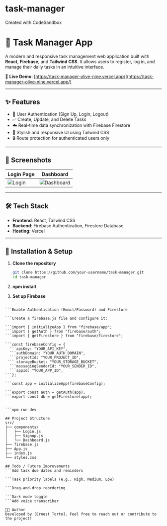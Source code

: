 # task-manager
Created with CodeSandbox

# 📝 Task Manager App

A modern and responsive task management web application built with **React**, **Firebase**, and **Tailwind CSS**. It allows users to register, log in, and manage their daily tasks in an intuitive interface.

🚀 **Live Demo**: [https://task-manager-olive-nine.vercel.app/](https://task-manager-olive-nine.vercel.app/)

---

## ✨ Features

- 🔐 User Authentication (Sign Up, Login, Logout)
- ✅ Create, Update, and Delete Tasks
- ☁️ Real-time data synchronization with Firebase Firestore
- 💅 Stylish and responsive UI using Tailwind CSS
- 🔒 Route protection for authenticated users only

---

## 📸 Screenshots

| Login Page | Dashboard |
|------------|-----------|
| ![Login](https://i.imgur.com/your-login-image.png) | ![Dashboard](https://i.imgur.com/your-dashboard-image.png) |



---

## 🛠️ Tech Stack

- **Frontend**: React, Tailwind CSS
- **Backend**: Firebase Authentication, Firestore Database
- **Hosting**: Vercel

---

## 🔧 Installation & Setup

1. **Clone the repository**
   ```bash
   git clone https://github.com/your-username/task-manager.git
   cd task-manager

2. **npm install**

3. **Set up Firebase**

```Create a Firebase project at https://console.firebase.google.com

```Enable Authentication (Email/Password) and Firestore

```Create a firebase.js file and configure it:

```import { initializeApp } from "firebase/app";
```import { getAuth } from "firebase/auth";
```import { getFirestore } from "firebase/firestore";

```const firebaseConfig = {
  ```apiKey: "YOUR_API_KEY",
  ```authDomain: "YOUR_AUTH_DOMAIN",
  ```projectId: "YOUR_PROJECT_ID",
 ``` storageBucket: "YOUR_STORAGE_BUCKET",
  ```messagingSenderId: "YOUR_SENDER_ID",
  ```appId: "YOUR_APP_ID",
```};

```const app = initializeApp(firebaseConfig);

```export const auth = getAuth(app);
```export const db = getFirestore(app);


```npm run dev

## Project Structure
src/
├── components/
│   ├── Login.js
│   ├── Signup.js
│   └── Dashboard.js
├── firebase.js
├── App.js
├── index.js
└── styles.css

## Todo / Future Improvements
```Add task due dates and reminders

```Task priority labels (e.g., High, Medium, Low)

```Drag-and-drop reordering

```Dark mode toggle
```Add voice transcriber

🧑‍💻 Author
Developed by [Ernest Torto]. Feel free to reach out or contribute to the project!
